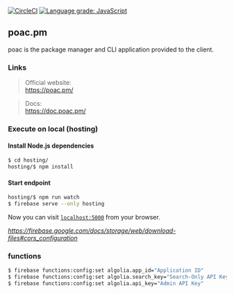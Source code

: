 [![CircleCI](https://circleci.com/gh/poacpm/poac.pm.svg?style=shield)](https://circleci.com/gh/poacpm/poac.pm)
[![Language grade: JavaScript](https://img.shields.io/lgtm/grade/javascript/g/poacpm/poac.pm.svg?logo=lgtm&logoWidth=18)](https://lgtm.com/projects/g/poacpm/poac.pm/context:javascript)

## poac.pm

poac is the package manager and CLI application provided to the client.


### Links
> Official website:<br>
https://poac.pm/

> Docs:<br>
https://doc.poac.pm/


### Execute on local (hosting)

#### Install Node.js dependencies
```bash
$ cd hosting/
hosting/$ npm install
```

#### Start endpoint
```bash
hosting/$ npm run watch
$ firebase serve --only hosting
```

Now you can visit [`localhost:5000`](http://localhost:5000) from your browser.

*https://firebase.google.com/docs/storage/web/download-files#cors_configuration*


### functions

```bash
$ firebase functions:config:set algolia.app_id="Application ID"
$ firebase functions:config:set algolia.search_key="Search-Only API Key"
$ firebase functions:config:set algolia.api_key="Admin API Key"
```
